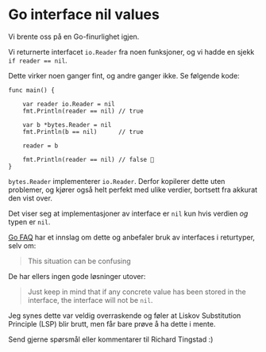 # Go interface nil values

Vi brente oss på en Go-finurlighet igjen.

Vi returnerte interfacet `io.Reader` fra noen funksjoner,
og vi hadde en sjekk `if reader == nil`.

Dette virker noen ganger fint, og andre ganger ikke.
Se følgende kode:

```
func main() {

    var reader io.Reader = nil
    fmt.Println(reader == nil) // true

    var b *bytes.Reader = nil
    fmt.Println(b == nil)      // true

    reader = b

    fmt.Println(reader == nil) // false 🤯
}
```

`bytes.Reader` implementerer `io.Reader`.
Derfor kopilerer dette uten problemer, og kjører også helt perfekt med ulike verdier, bortsett fra akkurat den vist over.

Det viser seg at implementasjoner av interface er `nil` kun hvis verdien _og_ typen er `nil`.

[Go FAQ](https://go.dev/doc/faq#nil_error) har et innslag om dette og anbefaler bruk av interfaces i returtyper, selv om:

> This situation can be confusing

De har ellers ingen gode løsninger utover:

> Just keep in mind that if any concrete value has been stored in the interface, the interface will not be `nil`.

Jeg synes dette var veldig overraskende og føler at Liskov Substitution Principle (LSP) blir brutt,
men får bare prøve å ha dette i mente.


Send gjerne spørsmål eller kommentarer til Richard Tingstad :)

